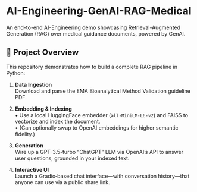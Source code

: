 # AI-Engineering-GenAI-RAG-Medical

An end-to-end AI-Engineering demo showcasing Retrieval-Augmented Generation (RAG) over medical guidance documents, powered by GenAI.

## 🚀 Project Overview

This repository demonstrates how to build a complete RAG pipeline in Python:

1. **Data Ingestion**  
   Download and parse the EMA Bioanalytical Method Validation guideline PDF.

2. **Embedding & Indexing**  
   • Use a local HuggingFace embedder (`all-MiniLM-L6-v2`) and FAISS to vectorize and index the document.  
   • (Can optionally swap to OpenAI embeddings for higher semantic fidelity.)

3. **Generation**  
   Wire up a GPT-3.5-turbo “ChatGPT” LLM via OpenAI’s API to answer user questions, grounded in your indexed text.

4. **Interactive UI**  
   Launch a Gradio‐based chat interface—with conversation history—that anyone can use via a public share link.
